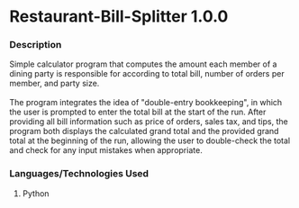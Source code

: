 # Restaurant-Bill-Splitter 1.0.0
### Description
Simple calculator program that computes the amount each member of a dining party is responsible for according to total bill, number of orders per member, and party size.
<br><br>
The program integrates the idea of "double-entry bookkeeping", in which the user is prompted to enter the total bill at the start of the run. After providing all bill information such as price of orders, sales tax, and tips, the program both displays the calculated grand total and the provided grand total at the beginning of the run, allowing the user to double-check the total and check for any input mistakes when appropriate.

### Languages/Technologies Used
1. Python

